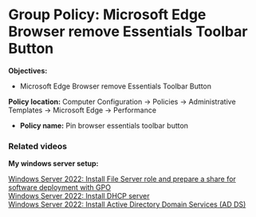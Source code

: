 # Group Policy: Microsoft Edge Browser remove Essentials Toolbar Button

<b>Objectives:</b>

* Microsoft Edge Browser remove Essentials Toolbar Button

<b>Policy location:</b> Computer Configuration -> Policies -> Administrative Templates -> Microsoft Edge -> Performance

* <b>Policy name:</b> Pin browser essentials toolbar button

### Related videos

<b>My windows server setup:</b> <br />

[Windows Server 2022: Install File Server role and prepare a share for software deployment with GPO](https://youtu.be/jEWSdC2qwyA) <br />
[Windows Server 2022: Install DHCP server](https://youtu.be/8n0MD9stQis) <br />
[Windows Server 2022: Install Active Directory Domain Services (AD DS)](https://youtu.be/1cYewbW3Tl0) <br />